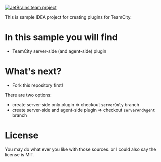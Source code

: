 
[![JetBrains team project](http://jb.gg/badges/team.svg)](https://confluence.jetbrains.com/display/ALL/JetBrains+on+GitHub)

This is sample IDEA project for creating plugins for TeamCity.

In this sample you will find
=============================
- TeamCity server-side (and agent-side) plugin

What's next? 
=============
 - Fork this repository first!

There are two options:
 - create server-side only plugin   =>  checkout `serverOnly` branch
 - create server-side and agent-side plugin => checkout `serverAndAgent` branch


License
=======
You may do what ever you like with those sources. 
or I could also say the license is MIT.
